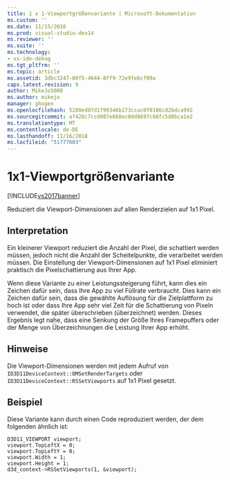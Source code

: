 ```yaml
---
title: 1 x 1-Viewportgrößenvariante | Microsoft-Dokumentation
ms.custom: ''
ms.date: 11/15/2016
ms.prod: visual-studio-dev14
ms.reviewer: ''
ms.suite: ''
ms.technology:
- vs-ide-debug
ms.tgt_pltfrm: ''
ms.topic: article
ms.assetid: 3dbc3247-00f5-4644-8ff9-72e9febcf09a
caps.latest.revision: 9
author: MikeJo5000
ms.author: mikejo
manager: ghogen
ms.openlocfilehash: 5280ed07d1799346b173ccac0f0186cd2bdca992
ms.sourcegitcommit: af428c7ccd007e668ec0dd8697c88fc5d8bca1e2
ms.translationtype: MT
ms.contentlocale: de-DE
ms.lasthandoff: 11/16/2018
ms.locfileid: "51777603"
---
```

# <a name="1x1-viewport-size-variant"></a>1x1-Viewportgrößenvariante
[!INCLUDE[vs2017banner](../includes/vs2017banner.md)]

Reduziert die Viewport-Dimensionen auf allen Renderzielen auf 1x1 Pixel.  
  
## <a name="interpretation"></a>Interpretation  
 Ein kleinerer Viewport reduziert die Anzahl der Pixel, die schattiert werden müssen, jedoch nicht die Anzahl der Scheitelpunkte, die verarbeitet werden müssen. Die Einstellung der Viewport-Dimensionen auf 1x1 Pixel eliminiert praktisch die Pixelschattierung aus Ihrer App.  
  
 Wenn diese Variante zu einer Leistungssteigerung führt, kann dies ein Zeichen dafür sein, dass Ihre App zu viel Füllrate verbraucht. Dies kann ein Zeichen dafür sein, dass die gewählte Auflösung für die Zielplattform zu hoch ist oder dass Ihre App sehr viel Zeit für die Schattierung von Pixeln verwendet, die später überschrieben (überzeichnet) werden. Dieses Ergebnis legt nahe, dass eine Senkung der Größe Ihres Framepuffers oder der Menge von Überzeichnungen die Leistung Ihrer App erhöht.  
  
## <a name="remarks"></a>Hinweise  
 Die Viewport-Dimensionen werden mit jedem Aufruf von `ID3D11DeviceContext::OMSetRenderTargets` oder `ID3D11DeviceContext::RSSetViewports` auf 1x1 Pixel gesetzt.  
  
## <a name="example"></a>Beispiel  
 Diese Variante kann durch einen Code reproduziert werden, der dem folgenden ähnlich ist:  
  
```  
D3D11_VIEWPORT viewport;  
viewport.TopLeftX = 0;  
viewport.TopLeftY = 0;  
viewport.Width = 1;  
viewport.Height = 1;  
d3d_context->RSSetViewports(1, &viewport);  
```



